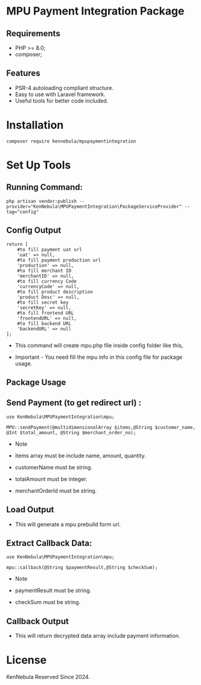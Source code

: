 MPU Payment Integration Package
============

<!-- [![Latest Stable Version](https://packagist.org/packages/kennebula/mpupaymentintegration)] -->

Requirements
------------

* PHP >= 8.0;
* composer;

Features
--------

* PSR-4 autoloading compliant structure.
* Easy to use with Laravel framework.
* Useful tools for better code included.

Installation
============

    composer require kennebula/mpupaymentintegration

Set Up Tools
============

Running Command:
--------------------------

    php artisan vendor:publish --provider="KenNebula\MPUPaymentIntegration\PackageServiceProvider" --tag="config"

Config Output
----------

    return [
        #to fill payment uat url 
        'uat' => null,
        #to fill payment production url
        'production' => null,
        #to fill merchant ID
        'merchantID' => null,
        #to fill currency Code
        'currencyCode' => null,
        #to fill product description
        'product Desc' => null,
        #to fill secret key
        'secretKey' => null,
        #to fill frontend URL
        'frontendURL' => null,
        #to fill backend URL
        'backendURL' => null
    ];

* This command will create mpu.php file inside config folder like this, 

* Important - You need fill the mpu info in this config file for package usage.

Package Usage
------------

Send Payment (to get redirect url) :
----------------

    use KenNebula\MPUPaymentIntegration\mpu;

    MPU::sendPayment(@multidimensionalArray $items,@String $customer_name, @Int $total_amount, @String $merchant_order_no);
* Note 

* items array must be include name, amount, quantity.
* customerName must be string.
* totalAmount must be integer.
* merchantOrderId must be string.

Load Output 
---------

* This will generate a mpu prebuild form url.    

Extract Callback Data:
----------------

    use KenNebula\MPUPaymentIntegration\mpu;

    mpu::callback(@String $paymentResult,@String $checkSum);

* Note 

* paymentResult must be string.
* checkSum must be string.

Callback Output 
------

* This will return decrypted data array include payment information.  

License
=======

KenNebula Reserved Since 2024.